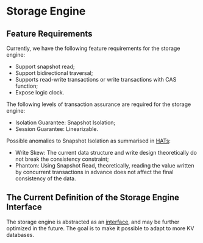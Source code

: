 # Storage Engine

## Feature Requirements

Currently, we have the following feature requirements for the storage engine:
- Support snapshot read;
- Support bidirectional traversal;
- Supports read-write transactions or write transactions with CAS function;
- Expose logic clock.

The following levels of transaction assurance are required for the storage engine:
- Isolation Guarantee: Snapshot Isolation;
- Session Guarantee: Linearizable.

Possible anomalies to Snapshot Isolation as summarised in [HATs]((http://www.vldb.org/pvldb/vol7/p181-bailis.pdf)):

- Write Skew: The current data structure and write design theoretically do not break the consistency constraint;
- Phantom: Using Snapshot Read, theoretically, reading the value written by concurrent transactions in advance does not affect the final consistency of the data.

## The Current Definition of the Storage Engine Interface

The storage engine is abstracted as an [interface](../pkg/storage/interface.go), and may be further optimized in the future. The goal is to make it possible to adapt to more KV databases.
